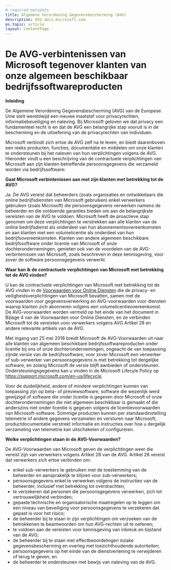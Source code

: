 ```yaml
---
# required metadata
title: Algemene Verordening Gegevensbescherming (AVG)
description: AVG docs.microsoft.com.
ms.topic: article
layout: ContentPage
---
```


# <a name="microsofts-gdpr-commitments-to-customers-of-our-generally-available-enterprise-software-products"></a>De AVG-verbintenissen van Microsoft tegenover klanten van onze algemeen beschikbaar bedrijfssoftwareproducten

**Inleiding**

De Algemene Verordening Gegevensbescherming (AVG) van de Europese Unie stelt wereldwijd een nieuwe maatstaf voor privacyrechten, informatiebeveiliging en naleving. Bij Microsoft geloven we dat privacy een fundamenteel recht is en dat de AVG een belangrijke stap vooruit is in de bescherming en de uitoefening van de privacyrechten van individuen.     

Microsoft verbindt zich ertoe de AVG zelf na te leven, en biedt daarenboven een reeks producten, functies, documentatie en middelen om onze klanten te ondersteunen bij het naleven van hun verplichtingen volgens de AVG. Hieronder vindt u een beschrijving van de contractuele verplichtingen van Microsoft aan zijn klanten betreffende persoonsgegevens die verzameld worden via bedrijfssoftware:

**Gaat Microsoft verbintenissen aan met zijn klanten met betrekking tot de AVG?**

Ja. De AVG vereist dat beheerders (zoals organisaties en ontwikkelaars die online bedrijfsdiensten van Microsoft gebruiken) enkel verwerkers gebruiken (zoals Microsoft) die persoonsgegevens verwerken namens de beheerder en die voldoende garanties bieden om aan de belangrijkste vereisten van de AVG te voldoen. Microsoft heeft de proactieve stap genomen om deze verplichtingen te verstrekken aan alle klanten van de online bedrijfsdienst als onderdeel van hun abonnementsovereenkomsten en aan klanten met een volumelicentie als onderdeel van hun bedrijfsovereenkomsten. Klanten van andere algemeen beschikbare bedrijfssoftware onder licentie van Microsoft of onze dochterondernemingen, genieten ook van de voordelen van de AVG-verbintenissen van Microsoft, zoals beschreven in deze kennisgeving, voor zover de software persoonsgegevens verwerkt.

**Waar kan ik de contractuele verplichtingen van Microsoft met betrekking tot de AVG vinden?**

U kan de contractuele verplichtingen van Microsoft met betrekking tot de AVG vinden in de [Voorwaarden voor Online Diensten](https://na01.safelinks.protection.outlook.com/?url=http%3A%2F%2Fwww.microsoftvolumelicensing.com%2FDocumentSearch.aspx%3FMode%3D3%26DocumentTypeId%3D46&data=04%7C01%7Ccolvog%40microsoft.com%7C4d7ac59082394bd57e5808d57b0e0368%7C72f988bf86f141af91ab2d7cd011db47%7C1%7C0%7C636550222480031404%7CUnknown%7CTWFpbGZsb3d8eyJWIjoiMC4wLjAwMDAiLCJQIjoiV2luMzIiLCJBTiI6Ik1haWwifQ%3D%3D%7C-1&sdata=tbYN10WQtaVgss%2FPzHELXV2VDU8J20VP5bmzIydEZYA%3D&reserved=0) die de privacy- en veiligheidsverplichtingen van Microsoft bevatten, samen met de voorwaarden voor gegevensverwerking en AVG-voorwaarden voor diensten waarop klanten zich abonneren volgens een volumelicentieovereenkomst. De AVG-voorwaarden worden vermeld op het einde van het document in Bijlage 4 van de Voorwaarden voor Online Diensten, en ze verbinden Microsoft tot de vereisten voor verwerkers volgens AVG Artikel 28 en andere relevante artikels van de AVG. 

Met ingang van 25 mei 2018 breidt Microsoft de AVG-Voorwaarden uit naar alle klanten van algemeen beschikbare bedrijfssoftwareproducten onder licentie bij ons of onze dochterondernemingen, ongeacht de van toepassing zijnde versie van de bedrijfssoftware, voor zover Microsoft een verwerker of sub-verwerker van persoonsgegevens is met betrekking tot dergelijke software, en zolang Microsoft de versie blijft aanbieden of ondersteunen. Ondersteuningsgegevens kan u vinden in de Microsoft Lifecyle Policy op https://support.microsoft.com/en-us/lifecycle.

Voor de duidelijkheid, andere of mindere verplichtingen kunnen van toepassing zijn op beta- of previewsoftware, software die wezenlijk werd gewijzigd of software die onder licentie is gegeven door Microsoft of onze dochterondernemingen die niet algemeen beschikbaar is gemaakt of die anderszins niet onder licentie is gegeven  volgens de licentievoorwaarden van Microsoft-software. Sommige producten kunnen per standaardinstelling telemetrie of andere gegevens verzamelen en versturen naar Microsoft; productdocumentatie verstrekt informatie en instructies over hoe u dergelijk verzameling van telemetrie kan uitschakelen of configureren.

**Welke verplichtingen staan in de AVG-Voorwaarden?**

De AVG-Voorwaarden van Microsoft geven de verplichtingen weer die vereist zijn van verwerkers volgens Artikel 28 van de AVG.  Artikel 28 vereist dat verwerkers zich ertoe verbinden om:

-   enkel sub-verwerkers te gebruiken met de toestemming van de beheerder en aansprakelijk te blijven voor sub-verwerkers;
-   persoonsgegevens enkel te verwerken volgens de instructies van de beheerder, inclusief met betrekking tot overdrachten;
-   te verzekeren dat personen die persoonsgegevens verwerken, zich tot vertrouwelijkheid verbinden;
-   gepaste technische en organisatorische maatregelen op te leggen om een niveau van beveiliging voor persoonsgegevens te verzekeren dat gepast is voor het risico;
-   de beheerder bij te staan in zijn verplichtingen om verzoeken van de betrokkenen te beantwoorden om hun AVG-rechten uit te oefenen;
-   te voldoen aan de vereisten voor kennisgeving van inbreuk en bijstand van de AVG;
-   de beheerder bij te staan met effectbeoordelingen inzake gegevensbescherming en overleg met toezichthoudende autoriteiten; 
-   persoonsgegevens op het einde van de dienstverlening te verwijderen of terug te geven; en
-   de beheerder te ondersteunen met bewijs van naleving van de AVG.
